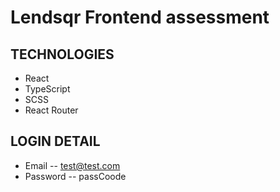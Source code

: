 # Lendsqr Frontend assessment

## TECHNOLOGIES 

- React
- TypeScript
- SCSS
- React Router

## LOGIN DETAIL 
- Email -- test@test.com
- Password -- passCoode
